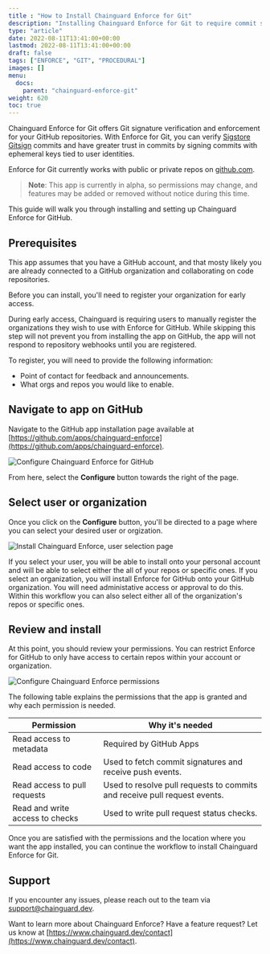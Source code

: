 ```yaml
---
title : "How to Install Chainguard Enforce for Git"
description: "Installing Chainguard Enforce for Git to require commit signatures"
type: "article"
date: 2022-08-11T13:41:00+00:00
lastmod: 2022-08-11T13:41:00+00:00
draft: false
tags: ["ENFORCE", "GIT", "PROCEDURAL"]
images: []
menu:
  docs:
    parent: "chainguard-enforce-git"
weight: 620
toc: true
---
```


Chainguard Enforce for Git offers Git signature verification and enforcement for your GitHub repositories. With Enforce for Git, you can verify [Sigstore Gitsign](https://docs.sigstore.dev/gitsign/overview) commits and have greater trust in commits by signing commits with ephemeral keys tied to user identities.

Enforce for Git currently works with public or private repos on [github.com](https://github.com).

> **Note**: This app is currently in alpha, so permissions may change, and features may be added or removed without notice during this time.

This guide will walk you through installing and setting up Chainguard Enforce for GitHub. 

## Prerequisites

This app assumes that you have a GitHub account, and that mosty likely you are already connected to a GitHub organization and collaborating on code repositories. 

Before you can install, you'll need to register your organization for early access.

During early access, Chainguard is requiring users to manually register the organizations they wish to use with Enforce for GitHub. While skipping this step will not prevent you from installing the app on GitHub, the app will not respond to repository webhooks until you are registered.

To register, you will need to provide the following information:

- Point of contact for feedback and announcements.
- What orgs and repos you would like to enable.

## Navigate to app on GitHub 

Navigate to the GitHub app installation page available at [https://github.com/apps/chainguard-enforce](https://github.com/apps/chainguard-enforce).

![Configure Chainguard Enforce for GitHub](configure.png)

From here, select the **Configure** button towards the right of the page. 

## Select user or organization

Once you click on the **Configure** button, you'll be directed to a page where you can select your desired user or orgization.

![Install Chainguard Enforce, user selection page](user-select.png)

If you select your user, you will be able to install onto your personal account and will be able to select either the all of your repos or specific ones. If you select an organization, you will install Enforce for GitHub onto your GitHub organization. You will need administative access or approval to do this. Within this workflow you can also select either all of the organization's repos or specific ones. 

## Review and install

At this point, you should review your permissions. You can restrict Enforce for GitHub to only have access to certain repos within your account or organization.

![Configure Chainguard Enforce permissions](permissions.png)

The following table explains the permissions that the app is granted and why each permission is needed. 

| Permission                      | Why it's needed                                                           |
| ------------------------------- | ------------------------------------------------------------------------- |
| Read access to metadata         | Required by GitHub Apps                                                   |
| Read access to code             | Used to fetch commit signatures and receive push events.                  |
| Read access to pull requests    | Used to resolve pull requests to commits and receive pull request events. |
| Read and write access to checks | Used to write pull request status checks.                                 |

Once you are satisfied with the permissions and the location where you want the app installed, you can continue the workflow to install Chainguard Enforce for Git.

## Support

If you encounter any issues, please reach out to the team via [support@chainguard.dev](mailto:support@chainguard.dev).

Want to learn more about Chainguard Enforce? Have a feature request? Let us know at [https://www.chainguard.dev/contact](https://www.chainguard.dev/contact).